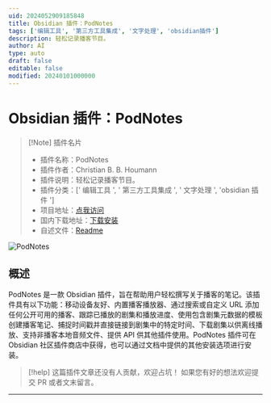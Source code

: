 ```yaml
---
uid: 2024052909185848
title: Obsidian 插件：PodNotes
tags: ['编辑工具', '第三方工具集成', '文字处理', 'obsidian插件']
description: 轻松记录播客节目。
author: AI
type: auto
draft: false
editable: false
modified: 20240101000000
---
```


# Obsidian 插件：PodNotes

> [!Note] 插件名片
> - 插件名称：PodNotes
> - 插件作者：Christian B. B. Houmann
> - 插件说明：轻松记录播客节目。
> - 插件分类：[' 编辑工具 ', ' 第三方工具集成 ', ' 文字处理 ', 'obsidian 插件 ']
> - 项目地址：[点我访问](https://github.com/chhoumann/podnotes)
> - 国内下载地址：[下载安装](https://pkmer.cn/products/plugin/pluginMarket/?podnotes)
> - 自述文件：[Readme](https://ghproxy.net/https://raw.githubusercontent.com/chhoumann/PodNotes/master/README.md)

![PodNotes](https://cdn.pkmer.cn/covers/podnotes_new.gif!pkmer)

## 概述

PodNotes 是一款 Obsidian 插件，旨在帮助用户轻松撰写关于播客的笔记。该插件具有以下功能：移动设备友好、内置播客播放器、通过搜索或自定义 URL 添加任何公开可用的播客、跟踪已播放的剧集和播放进度、使用包含剧集元数据的模板创建播客笔记、捕捉时间戳并直接链接到剧集中的特定时间、下载剧集以供离线播放、支持非播客本地音频文件、提供 API 供其他插件使用。PodNotes 插件可在 Obsidian 社区插件商店中获得，也可以通过文档中提供的其他安装选项进行安装。

> [!help]
> 这篇插件文章还没有人贡献，欢迎占坑！
> 如果您有好的想法欢迎提交 PR 或者文末留言。

---



